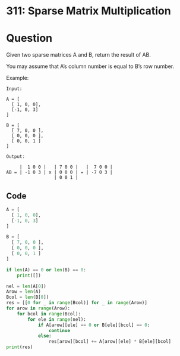 # 311: Sparse Matrix Multiplication

# Question

Given two sparse matrices A and B, return the result of AB.

You may assume that A’s column number is equal to B’s row number.

Example:

```
Input:

A = [
  [ 1, 0, 0],
  [-1, 0, 3]
]

B = [
  [ 7, 0, 0 ],
  [ 0, 0, 0 ],
  [ 0, 0, 1 ]
]

Output:

     |  1 0 0 |   | 7 0 0 |   |  7 0 0 |
AB = | -1 0 3 | x | 0 0 0 | = | -7 0 3 |
                  | 0 0 1 |
```



## Code

```python
A = [
  [ 1, 0, 0],
  [-1, 0, 3]
]

B = [
  [ 7, 0, 0 ],
  [ 0, 0, 0 ],
  [ 0, 0, 1 ]
]

if len(A) == 0 or len(B) == 0:
    print([])

nel = len(A[0])
Arow = len(A)
Bcol = len(B[0])
res = [[0 for _ in range(Bcol)] for _ in range(Arow)]
for arow in range(Arow):
    for bcol in range(Bcol):
        for ele in range(nel):
            if A[arow][ele] == 0 or B[ele][bcol] == 0:
                continue
            else:
                res[arow][bcol] += A[arow][ele] * B[ele][bcol]
print(res)
```

